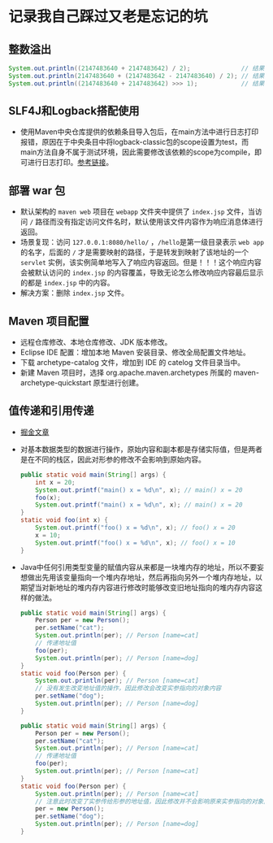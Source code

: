 # 记录我自己踩过又老是忘记的坑

## 整数溢出

```Java
System.out.println((2147483640 + 2147483642) / 2);              // 结果错误
System.out.println(2147483640 + (2147483642 - 2147483640) / 2); // 结果正确
System.out.println((2147483640 + 2147483642) >>> 1);            // 结果正确
```

## SLF4J和Logback搭配使用

- 使用Maven中央仓库提供的依赖条目导入包后，在main方法中进行日志打印报错，原因在于中央条目中将logback-classic包的scope设置为test，而main方法自身不属于测试环境，因此需要修改该依赖的scope为compile，即可进行日志打印。[参考链接](https://blog.csdn.net/wang465745776/article/details/80384210)。

## 部署 war 包

- 默认架构的 `maven web` 项目在 `webapp` 文件夹中提供了 `index.jsp` 文件，当访问 `/` 路径而没有指定访问文件名时，默认使用该文件内容作为响应消息体进行返回。
- 场景复现：访问 `127.0.0.1:8080/hello/` ，`/hello`是第一级目录表示 `web app`的名字，后面的 `/` 才是需要映射的路径，于是转发到映射了该地址的一个 `servlet` 实例，该实例简单地写入了响应内容返回。但是！！！这个响应内容会被默认访问的 `index.jsp` 的内容覆盖，导致无论怎么修改响应内容最后显示的都是 `index.jsp` 中的内容。
- 解决方案：删除 `index.jsp` 文件。

## Maven 项目配置

- 远程仓库修改、本地仓库修改、JDK 版本修改。
- Eclipse IDE 配置：增加本地 Maven 安装目录、修改全局配置文件地址。
- 下载 archetype-catalog 文件，增加到 IDE 的 catelog 文件目录当中。
- 新建 Maven 项目时，选择 org.apache.maven.archetypes 所属的 maven-archetype-quickstart 原型进行创建。

## 值传递和引用传递

- [掘金文章](https://juejin.im/post/5bce68226fb9a05ce46a0476)
- 对基本数据类型的数据进行操作，原始内容和副本都是存储实际值，但是两者是在不同的栈区，因此对形参的修改不会影响到原始内容。

    ```Java
    public static void main(String[] args) {
        int x = 20;
        System.out.printf("main() x = %d\n", x); // main() x = 20
        foo(x);
        System.out.printf("main() x = %d\n", x); // main() x = 20
    }
    static void foo(int x) {
        System.out.printf("foo() x = %d\n", x); // foo() x = 20
        x = 10;
        System.out.printf("foo() x = %d\n", x); // foo() x = 10
    }
    ```

- Java中任何引用类型变量的赋值内容从来都是一块堆内存的地址，所以不要妄想做出先用该变量指向一个堆内存地址，然后再指向另外一个堆内存地址，以期望当对新地址的堆内存内容进行修改时能够改变旧地址指向的堆内存内容这样的做法。

    ```Java
    public static void main(String[] args) {
        Person per = new Person();
        per.setName("cat");
        System.out.println(per); // Person [name=cat]
        // 传递地址值
        foo(per);
        System.out.println(per); // Person [name=dog]
    }
    static void foo(Person per) {
        System.out.println(per); // Person [name=cat]
        // 没有发生改变地址值的操作，因此修改会改变实参指向的对象内容
        per.setName("dog");
        System.out.println(per); // Person [name=dog]
    }
    ```

    ```Java
    public static void main(String[] args) {
        Person per = new Person();
        per.setName("cat");
        System.out.println(per); // Person [name=cat]
        // 传递地址值
        foo(per);
        System.out.println(per); // Person [name=cat]
    }
    static void foo(Person per) {
        System.out.println(per); // Person [name=cat]
        // 注意此时改变了实参传给形参的地址值，因此修改并不会影响原来实参指向的对象内容
        per = new Person();
        per.setName("dog");
        System.out.println(per); // Person [name=dog]
    }
    ```
